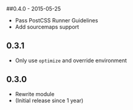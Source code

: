 ##0.4.0 - 2015-05-25

- Pass PostCSS Runner Guidelines
- Add sourcemaps support

## 0.3.1

- Only use `optimize` and override environment

## 0.3.0

- Rewrite module
- (Initial release since 1 year)
